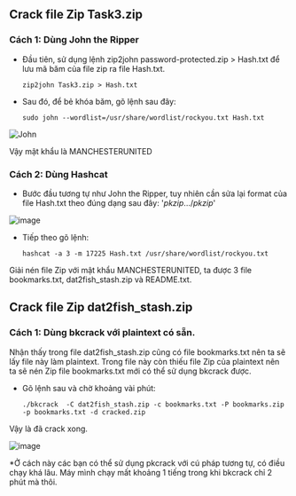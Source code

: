 ## Crack file Zip Task3.zip
### Cách 1: Dùng John the Ripper
-	Đầu tiên, sử dụng lệnh zip2john password-protected.zip > Hash.txt để lưu mã băm của file zip ra file Hash.txt.

		zip2john Task3.zip > Hash.txt

-	Sau đó, để bẻ khóa băm, gõ lệnh sau đây:

		sudo john --wordlist=/usr/share/wordlist/rockyou.txt Hash.txt

![John](https://user-images.githubusercontent.com/103044792/235297166-01958716-5734-4b11-b073-e47a5bbcbc83.png)

Vậy mật khẩu là MANCHESTERUNITED

### Cách 2: Dùng Hashcat
-   Bước đầu tương tự như John the Ripper, tuy nhiên cần sửa lại format của file Hash.txt theo đúng dạng sau đây: '$pkzip$...$/pkzip$'

![image](https://user-images.githubusercontent.com/103044792/235297502-3c1222c0-5606-40e0-9a46-fa6e4ce1979f.png)

-   Tiếp theo gõ lệnh:

        hashcat -a 3 -m 17225 Hash.txt /usr/share/wordlist/rockyou.txt

Giải nén file Zip với mật khẩu MANCHESTERUNITED, ta được 3 file bookmarks.txt, dat2fish_stash.zip và README.txt.


## Crack file Zip dat2fish_stash.zip
### Cách 1: Dùng bkcrack với plaintext có sẵn.
Nhận thấy trong file dat2fish_stash.zip cũng có file bookmarks.txt nên ta sẽ lấy file này làm plaintext. Trong file này còn thiếu file Zip của plaintext nên ta sẽ nén Zip file bookmarks.txt mới có thể sử dụng bkcrack được. 

-   Gõ lệnh sau và chờ khoảng vài phút:

        ./bkcrack  -C dat2fish_stash.zip -c bookmarks.txt -P bookmarks.zip -p bookmarks.txt -d cracked.zip

Vậy là đã crack xong.

![image](https://user-images.githubusercontent.com/103044792/235333070-65b3a8ce-78d1-4ffa-ae91-d732dbee7420.png)

*Ở cách này các bạn có thể sử dụng pkcrack với cú pháp tương tự, có điều chạy khá lâu. Máy mình chạy mất khoảng 1 tiếng trong khi bkcrack chỉ 2 phút mà thôi.

